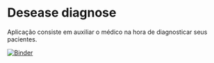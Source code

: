 # Desease diagnose

Aplicação consiste em auxiliar o médico na hora de diagnosticar seus
pacientes.

[![Binder](https://mybinder.org/badge.svg)](https://mybinder.org/v2/gh/leferlin/desease-diagnose/master)
